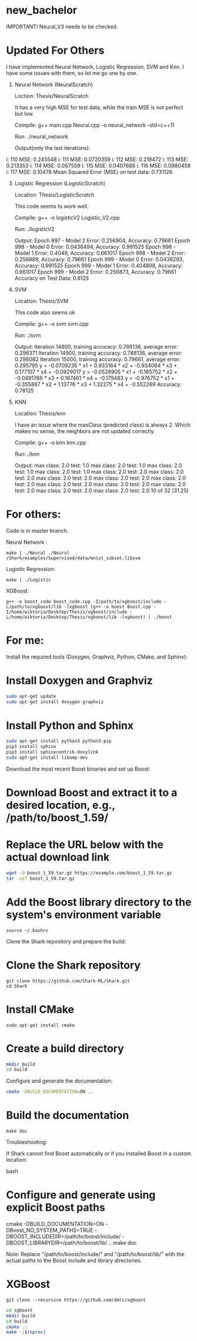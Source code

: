 # new_bachelor
IMPORTANT! Neural_V3 needs to be checked. 

# Updated For Others
I have implemented Neural Network, Logistic Regression, SVM and Knn. I have some issues with them, so let me go one by one.

1. Neural Network (NeuralScratch)
   
   Loction: Thesis/NeuralScratch
   
   It has a very high MSE for test data, while the train MSE is not perfect but low.
   
   Compile: g++ main.cpp Neural.cpp -o neural_network -std=c++11
   
   Run: ./neural_network
   
   Output(only the last iterations):
   
i: 110 MSE: 0.245548
i: 111 MSE: 0.0720359
i: 112 MSE: 0.219472
i: 113 MSE: 0.213353
i: 114 MSE: 0.067509
i: 115 MSE: 0.0407686
i: 116 MSE: 0.0980458
i: 117 MSE: 0.10478
Mean Squared Error (MSE) on test data: 0.731126

3. Logistic Regression (LogisticScratch)
   
   Location: Thesis/LogisticScratch
   
   This code seems to work well.
   
   Compile: g++ -o logisticV2 Logistic_V2.cpp
   
   Run: ./logisticV2
   
   Output:
Epoch 997 - Model 2 Error: 0.256904, Accuracy: 0.79661
Epoch 998 - Model 0 Error: 0.0436494, Accuracy: 0.991525
Epoch 998 - Model 1 Error: 0.4049, Accuracy: 0.661017
Epoch 998 - Model 2 Error: 0.256889, Accuracy: 0.79661
Epoch 999 - Model 0 Error: 0.0436293, Accuracy: 0.991525
Epoch 999 - Model 1 Error: 0.404898, Accuracy: 0.661017
Epoch 999 - Model 2 Error: 0.256873, Accuracy: 0.79661
Accuracy on Test Data: 0.8125

5. SVM
   
   Location: Thesis/SVM
   
   This code also seems ok
   
   Compile: g++ -o svm svm.cpp
   
   Run: ./svm
   
   Output:
Iteration 14800, training accuracy: 0.788136, average error: 0.296371
Iteration 14900, training accuracy: 0.788136, average error: 0.296082
Iteration 15000, training accuracy: 0.79661, average error: 0.295795
y = -0.0709235 * x1 + 0.933164 * x2 + -0.934084 * x3 + 0.177107 * x4 + -0.0929017
y = -0.0528905 * x1 + -0.165752 * x2 + -0.0491766 * x3 + 0.167461 * x4 + -0.179483
y = -0.976752 * x1 + -0.355887 * x2 + 1.13776 * x3 + 1.32275 * x4 + -0.552269
Accuracy: 0.78125

7. KNN
   
   Location: Thesis/knn
   
   I have an issue where the maxClass (predicted class) is always 2. Which makes no sense, the neighbors are not updated correctly.
   
   Compile: g++ -o knn knn.cpp
   
   Run: ./knn
   
   Output:
max class: 2.0 test: 1.0
max class: 2.0 test: 1.0
max class: 2.0 test: 1.0
max class: 2.0 test: 1.0
max class: 2.0 test: 2.0
max class: 2.0 test: 2.0
max class: 2.0 test: 2.0
max class: 2.0 test: 2.0
max class: 2.0 test: 2.0
max class: 2.0 test: 2.0
max class: 2.0 test: 2.0
max class: 2.0 test: 2.0
max class: 2.0 test: 2.0
max class: 2.0 test: 2.0
10 of 32 (31.25)




# For others:

Code is in master branch.

Neural Network :
 ```
 make | ./Neural ./Neural /Shark/examples/Supervised/data/mnist_subset.libsvm
```
Logistic Regression: 
```
make | ./Logistic
```
XGBoost:
```
g++ -o boost_code boost_code.cpp -I/path/to/xgboost/include -L/path/to/xgboost/lib -lxgboost (g++ -o boost Boost.cpp -I/home/wiktoria/Desktop/Thesis/xgboost/include -L/home/wiktoria/Desktop/Thesis/xgboost/lib -lxgboost) | ./boost
```
# For me:
Install the required tools (Doxygen, Graphviz, Python, CMake, and Sphinx):


# Install Doxygen and Graphviz
```bash
sudo apt-get update
sudo apt-get install doxygen graphviz
```
# Install Python and Sphinx
```bash
sudo apt-get install python3 python3-pip
pip3 install sphinx
pip3 install sphinxcontrib-doxylink
sudo apt-get install libomp-dev
```
Download the most recent Boost binaries and set up Boost:


# Download Boost and extract it to a desired location, e.g., /path/to/boost_1.59/
# Replace the URL below with the actual download link   
```bash
wget -O boost_1_59.tar.gz https://example.com/boost_1_59.tar.gz
tar -xzf boost_1_59.tar.gz
```
# Add the Boost library directory to the system's environment variable
```echo 'export BOOST_LIBRARYDIR=/path/to/boost_1.59/lib64-msvc-12.0' >> ~/.bashrc
source ~/.bashrc
```
Clone the Shark repository and prepare the build:


# Clone the Shark repository
```
git clone https://github.com/Shark-ML/Shark.git
cd Shark
```
# Install CMake
```
sudo apt-get install cmake
```
# Create a build directory
```bash
mkdir build
cd build
```
Configure and generate the documentation:

```bash
cmake -DBUILD_DOCUMENTATION=ON ..
```
# Build the documentation
```
make doc
```
Troubleshooting:

If Shark cannot find Boost automatically or if you installed Boost in a custom location:

bash

# Configure and generate using explicit Boost paths
cmake -DBUILD_DOCUMENTATION=ON -DBoost_NO_SYSTEM_PATHS=TRUE -DBOOST_INCLUDEDIR=/path/to/boost/include/ -DBOOST_LIBRARYDIR=/path/to/boost/lib/ ..
make doc

Note: Replace "/path/to/boost/include/" and "/path/to/boost/lib/" with the actual paths to the Boost include and library directories.

# XGBoost
```
git clone --recursive https://github.com/dmlc/xgboost
```
```bash
cd xgboost
mkdir build
cd build
cmake ..
make -j$(nproc)
```

